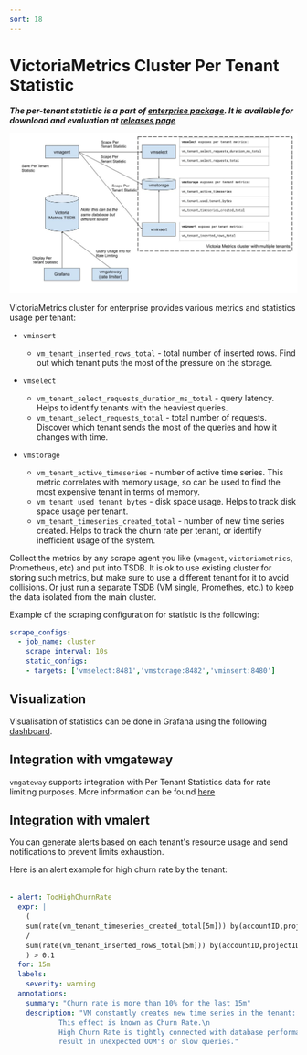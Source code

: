 ```yaml
---
sort: 18
---
```


# VictoriaMetrics Cluster Per Tenant Statistic

***The per-tenant statistic is a part of [enterprise package](https://victoriametrics.com/products/enterprise/). It is available for download and evaluation at [releases page](https://github.com/VictoriaMetrics/VictoriaMetrics/releases)***

<img alt="cluster-per-tenant-stat" src="PerTenantStatistic-stats.jpg">

VictoriaMetrics cluster for enterprise provides various metrics and statistics usage per tenant:
- `vminsert`
    * `vm_tenant_inserted_rows_total` - total number of inserted rows. Find out which tenant
    puts the most of the pressure on the storage. 
    
- `vmselect`
    * `vm_tenant_select_requests_duration_ms_total` - query latency. 
    Helps to identify tenants with the heaviest queries.
    * `vm_tenant_select_requests_total` - total number of requests. 
    Discover which tenant sends the most of the queries and how it changes with time.

- `vmstorage`
    * `vm_tenant_active_timeseries` - number of active time series. 
    This metric correlates with memory usage, so can be used to find the most expensive 
    tenant in terms of memory. 
    * `vm_tenant_used_tenant_bytes` - disk space usage. Helps to track disk space usage
    per tenant.
    * `vm_tenant_timeseries_created_total` - number of new time series created. Helps to track
    the churn rate per tenant, or identify inefficient usage of the system.

Collect the metrics by any scrape agent you like (`vmagent`, `victoriametrics`, Prometheus, etc) and put into TSDB. 
It is ok to use existing cluster for storing such metrics, but make sure to use a different tenant for it to avoid collisions.
Or just run a separate TSDB (VM single, Promethes, etc.) to keep the data isolated from the main cluster. 

Example of the scraping configuration for statistic is the following: 

```yaml
scrape_configs:
  - job_name: cluster
    scrape_interval: 10s
    static_configs:
    - targets: ['vmselect:8481','vmstorage:8482','vminsert:8480']
```

## Visualization

Visualisation of statistics can be done in Grafana using the following 
[dashboard](https://github.com/VictoriaMetrics/VictoriaMetrics/tree/cluster/dashboards/clusterbytenant.json).


## Integration with vmgateway

`vmgateway` supports integration with Per Tenant Statistics data for rate limiting purposes. 
More information can be found [here](https://docs.victoriametrics.com/vmgateway.html)

## Integration with vmalert

You can generate alerts based on each tenant's resource usage and send notifications 
to prevent limits exhaustion.

Here is an alert example for high churn rate by the tenant:

```yaml

- alert: TooHighChurnRate
  expr: |
    (
    sum(rate(vm_tenant_timeseries_created_total[5m])) by(accountID,projectID)
    /
    sum(rate(vm_tenant_inserted_rows_total[5m])) by(accountID,projectID)
    ) > 0.1
  for: 15m
  labels:
    severity: warning
  annotations:
    summary: "Churn rate is more than 10% for the last 15m"
    description: "VM constantly creates new time series in the tenant: {{ $labels.accountID }}:{{ $labels.projectID }}.\n
            This effect is known as Churn Rate.\n
            High Churn Rate is tightly connected with database performance and may
            result in unexpected OOM's or slow queries."
```
